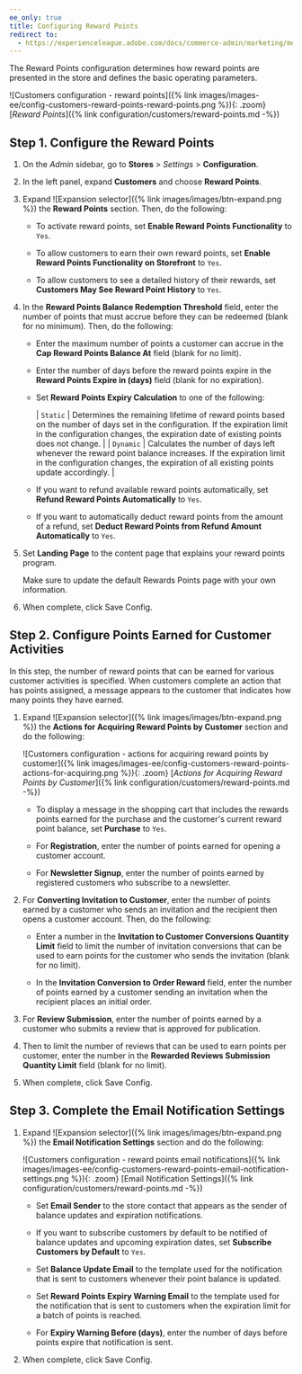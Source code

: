 ```yaml
---
ee_only: true
title: Configuring Reward Points
redirect to:
  - https://experienceleague.adobe.com/docs/commerce-admin/marketing/merchandising/reward-points/rewards-loyalty.html#enable-reward-point-operations-for-your-store
---
```


The Reward Points configuration determines how reward points are presented in the store and defines the basic operating parameters.

![Customers configuration - reward points]({% link images/images-ee/config-customers-reward-points-reward-points.png %}){: .zoom}
 [_Reward Points_]({% link configuration/customers/reward-points.md -%})

## Step 1. Configure the Reward Points

1. On the _Admin_ sidebar, go to **Stores** > _Settings_ > **Configuration**.

1. In the left panel, expand **Customers** and choose **Reward Points**.

1. Expand ![Expansion selector]({% link images/images/btn-expand.png %}) the **Reward Points** section. Then, do the following:

    - To activate reward points, set **Enable Reward Points Functionality** to `Yes`.

    - To allow customers to earn their own reward points, set **Enable Reward Points Functionality on Storefront** to `Yes`.

    - To allow customers to see a detailed history of their rewards, set **Customers May See Reward Point History** to `Yes`.

1. In the **Reward Points Balance Redemption Threshold** field, enter the number of points that must accrue before they can be redeemed (blank for no minimum). Then, do the following:

    - Enter the maximum number of points a customer can accrue in the **Cap Reward Points Balance At** field (blank for no limit).

    - Enter the number of days before the reward points expire in the **Reward Points Expire in (days)** field (blank for no expiration).

    - Set **Reward Points Expiry Calculation** to one of the following:

        | `Static` | Determines the remaining lifetime of reward points based on the number of days set in the configuration. If the expiration limit in the configuration changes, the expiration date of existing points does not change. |
        | `Dynamic` | Calculates the number of days left whenever the reward point balance increases. If the expiration limit in the configuration changes, the expiration of all existing points update accordingly. |

    - If you want to refund available reward points automatically, set **Refund Reward Points Automatically** to `Yes`.

    - If you want to automatically deduct reward points from the amount of a refund, set **Deduct Reward Points from Refund Amount Automatically** to `Yes`.

1. Set **Landing Page** to the content page that explains your reward points program.

    Make sure to update the default Rewards Points page with your own information.

1. When complete, click <span class="btn">Save Config</span>.

## Step 2. Configure Points Earned for Customer Activities

In this step, the number of reward points that can be earned for various customer activities is specified. When customers complete an action that has points assigned, a message appears to the customer that indicates how many points they have earned.

1. Expand ![Expansion selector]({% link images/images/btn-expand.png %}) the **Actions for Acquiring Reward Points by Customer** section and do the following:

    ![Customers configuration - actions for acquiring reward points by customer]({% link images/images-ee/config-customers-reward-points-actions-for-acquiring.png %}){: .zoom}
    [_Actions for Acquiring Reward Points by Customer_]({% link configuration/customers/reward-points.md -%})

    - To display a message in the shopping cart that includes the rewards points earned for the purchase and the customer's current reward point balance, set **Purchase** to `Yes`.

    - For **Registration**, enter the number of points earned for opening a customer account.

    - For **Newsletter Signup**, enter the number of points earned by registered customers who subscribe to a newsletter.

1. For **Converting Invitation to Customer**, enter the number of points earned by a customer who sends an invitation and the recipient then opens a customer account. Then, do the following:

    - Enter a number in the **Invitation to Customer Conversions Quantity Limit** field to limit the number of invitation conversions that can be used to earn points for the customer who sends the invitation (blank for no limit).

    - In the **Invitation Conversion to Order Reward** field, enter the number of points earned by a customer sending an invitation when the recipient places an initial order.

1. For **Review Submission**, enter the number of points earned by a customer who submits a review that is approved for publication.

1. Then to limit the number of reviews that can be used to earn points per customer, enter the number in the **Rewarded Reviews Submission Quantity Limit** field (blank for no limit).

1. When complete, click <span class="btn">Save Config</span>.

## Step 3. Complete the Email Notification Settings

1. Expand ![Expansion selector]({% link images/images/btn-expand.png %}) the **Email Notification Settings** section and do the following:

    ![Customers configuration - reward points email notifications]({% link images/images-ee/config-customers-reward-points-email-notification-settings.png %}){: .zoom}
    [Email Notification Settings]({% link configuration/customers/reward-points.md -%})

    - Set **Email Sender** to the store contact that appears as the sender of balance updates and expiration notifications.

    - If you want to subscribe customers by default to be notified of balance updates and upcoming expiration dates, set **Subscribe Customers by Default** to `Yes`.

    - Set **Balance Update Email** to the template used for the notification that is sent to customers whenever their point balance is updated.

    - Set **Reward Points Expiry Warning Email** to the template used for the notification that is sent to customers when the expiration limit for a batch of points is reached.

    - For **Expiry Warning Before (days)**, enter the number of days before points expire that notification is sent.

1. When complete, click <span class="btn">Save Config</span>.
